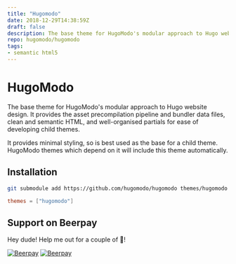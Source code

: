```yaml
---
title: "Hugomodo"
date: 2018-12-29T14:38:59Z
draft: false
description: The base theme for HugoModo's modular approach to Hugo website design.
repo: hugomodo/hugomodo
tags:
- semantic html5
---
```

# HugoModo

The base theme for HugoModo's modular approach to Hugo website design. It provides the asset precompilation pipeline and bundler data files, clean and semantic HTML, and well-organised partials for ease of developing child themes.

It provides minimal styling, so is best used as the base for a child theme. HugoModo themes which depend on it will include this theme automatically.

## Installation

```bash
git submodule add https://github.com/hugomodo/hugomodo themes/hugomodo
```

```toml
themes = ["hugomodo"]
```

## Support on Beerpay
Hey dude! Help me out for a couple of :beers:!

[![Beerpay](https://beerpay.io/hugomodo/hugomodo/badge.svg?style=beer-square)](https://beerpay.io/hugomodo/hugomodo)  [![Beerpay](https://beerpay.io/hugomodo/hugomodo/make-wish.svg?style=flat-square)](https://beerpay.io/hugomodo/hugomodo?focus=wish)

